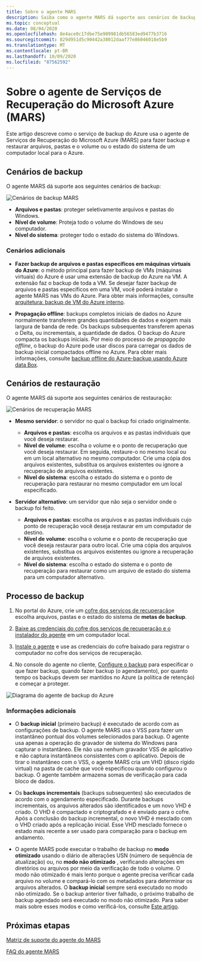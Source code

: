 ```yaml
---
title: Sobre o agente MARS
description: Saiba como o agente MARS dá suporte aos cenários de backup
ms.topic: conceptual
ms.date: 08/04/2020
ms.openlocfilehash: 8e4ace0c17dbe75e989981db56583ed9477b3716
ms.sourcegitcommit: 829d951d5c90442a38012daaf77e86046018e5b9
ms.translationtype: MT
ms.contentlocale: pt-BR
ms.lasthandoff: 10/09/2020
ms.locfileid: "87562592"
---
```

# <a name="about-the-microsoft-azure-recovery-services-mars-agent"></a>Sobre o agente de Serviços de Recuperação do Microsoft Azure (MARS)

Este artigo descreve como o serviço de backup do Azure usa o agente de Serviços de Recuperação do Microsoft Azure (MARS) para fazer backup e restaurar arquivos, pastas e o volume ou o estado do sistema de um computador local para o Azure.

## <a name="backup-scenarios"></a>Cenários de backup

O agente MARS dá suporte aos seguintes cenários de backup:

![Cenários de backup MARS](./media/backup-try-azure-backup-in-10-mins/backup-scenarios.png)

- **Arquivos e pastas**: proteger seletivamente arquivos e pastas do Windows.
- **Nível de volume**: Proteja todo o volume do Windows de seu computador.
- **Nível do sistema**: proteger todo o estado do sistema do Windows.

### <a name="additional-scenarios"></a>Cenários adicionais

- **Fazer backup de arquivos e pastas específicos em máquinas virtuais do Azure**: o método principal para fazer backup de VMs (máquinas virtuais) do Azure é usar uma extensão de backup do Azure na VM. A extensão faz o backup de toda a VM. Se desejar fazer backup de arquivos e pastas específicos em uma VM, você poderá instalar o agente MARS nas VMs do Azure. Para obter mais informações, consulte [arquitetura: backup de VM do Azure interno](./backup-architecture.md#architecture-built-in-azure-vm-backup).

- **Propagação offline**: backups completos iniciais de dados no Azure normalmente transferem grandes quantidades de dados e exigem mais largura de banda de rede. Os backups subsequentes transferem apenas o Delta, ou incrementais, a quantidade de dados. O backup do Azure compacta os backups iniciais. Por meio do processo de *propagação offline*, o backup do Azure pode usar discos para carregar os dados de backup inicial compactados offline no Azure. Para obter mais informações, consulte [backup offline do Azure-backup usando Azure data Box](offline-backup-azure-data-box.md).

## <a name="restore-scenarios"></a>Cenários de restauração

O agente MARS dá suporte aos seguintes cenários de restauração:

![Cenários de recuperação MARS](./media/backup-try-azure-backup-in-10-mins/restore-scenarios.png)

- **Mesmo servidor**: o servidor no qual o backup foi criado originalmente.
  - **Arquivos e pastas**: escolha os arquivos e as pastas individuais que você deseja restaurar.
  - **Nível de volume**: escolha o volume e o ponto de recuperação que você deseja restaurar. Em seguida, restaure-o no mesmo local ou em um local alternativo no mesmo computador.  Crie uma cópia dos arquivos existentes, substitua os arquivos existentes ou ignore a recuperação de arquivos existentes.
  - **Nível do sistema**: escolha o estado do sistema e o ponto de recuperação para restaurar no mesmo computador em um local especificado.

- **Servidor alternativo**: um servidor que não seja o servidor onde o backup foi feito.
  - **Arquivos e pastas**: escolha os arquivos e as pastas individuais cujo ponto de recuperação você deseja restaurar em um computador de destino.
  - **Nível de volume**: escolha o volume e o ponto de recuperação que você deseja restaurar para outro local. Crie uma cópia dos arquivos existentes, substitua os arquivos existentes ou ignore a recuperação de arquivos existentes.
  - **Nível do sistema**: escolha o estado do sistema e o ponto de recuperação para restaurar como um arquivo de estado do sistema para um computador alternativo.

## <a name="backup-process"></a>Processo de backup

1. No portal do Azure, crie um [cofre dos serviços de recuperação](install-mars-agent.md#create-a-recovery-services-vault)e escolha arquivos, pastas e o estado do sistema de **metas de backup**.
2. [Baixe as credenciais do cofre dos serviços de recuperação e o instalador do agente](./install-mars-agent.md#download-the-mars-agent) em um computador local.

3. [Instale o agente](./install-mars-agent.md#install-and-register-the-agent) e use as credenciais do cofre baixado para registrar o computador no cofre dos serviços de recuperação.
4. No console do agente no cliente, [Configure o backup](./backup-windows-with-mars-agent.md#create-a-backup-policy) para especificar o que fazer backup, quando fazer backup (o agendamento), por quanto tempo os backups devem ser mantidos no Azure (a política de retenção) e começar a proteger.

![Diagrama do agente de backup do Azure](./media/backup-try-azure-backup-in-10-mins/backup-process.png)

### <a name="additional-information"></a>Informações adicionais

- O **backup inicial** (primeiro backup) é executado de acordo com as configurações de backup.  O agente MARS usa o VSS para fazer um instantâneo pontual dos volumes selecionados para backup. O agente usa apenas a operação do gravador de sistema do Windows para capturar o instantâneo. Ele não usa nenhum gravador VSS de aplicativo e não captura instantâneos consistentes com o aplicativo. Depois de tirar o instantâneo com o VSS, o agente MARS cria um VHD (disco rígido virtual) na pasta de cache que você especificou quando configurou o backup. O agente também armazena somas de verificação para cada bloco de dados.

- Os **backups incrementais** (backups subsequentes) são executados de acordo com o agendamento especificado. Durante backups incrementais, os arquivos alterados são identificados e um novo VHD é criado. O VHD é compactado e criptografado e é enviado para o cofre. Após a conclusão do backup incremental, o novo VHD é mesclado com o VHD criado após a replicação inicial. Esse VHD mesclado fornece o estado mais recente a ser usado para comparação para o backup em andamento.

- O agente MARS pode executar o trabalho de backup no **modo otimizado** usando o diário de alterações USN (número de sequência de atualização) ou, no **modo não otimizado** , verificando alterações em diretórios ou arquivos por meio da verificação de todo o volume. O modo não otimizado é mais lento porque o agente precisa verificar cada arquivo no volume e compará-lo com os metadados para determinar os arquivos alterados.  O **backup inicial** sempre será executado no modo não otimizado. Se o backup anterior tiver falhado, o próximo trabalho de backup agendado será executado no modo não otimizado. Para saber mais sobre esses modos e como verificá-los, consulte [Este artigo](backup-azure-troubleshoot-slow-backup-performance-issue.md#cause-backup-job-running-in-unoptimized-mode).

## <a name="next-steps"></a>Próximas etapas

[Matriz de suporte do agente do MARS](./backup-support-matrix-mars-agent.md)

[FAQ do agente MARS](./backup-azure-file-folder-backup-faq.md)

